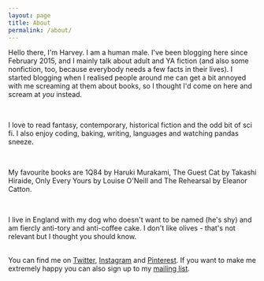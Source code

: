 ```yaml
---
layout: page
title: About
permalink: /about/
---
```


<p>Hello there, I'm Harvey. I am a human male. I've been blogging here since February 2015, and I mainly talk about adult and YA fiction (and also some nonfiction, too, because everybody needs a few facts in their lives). I started blogging when I realised people around me can get a bit annoyed with me screaming at them about books, so I thought I'd come on here and scream at <i>you</i> instead.</p>
<br />
<p>I love to read fantasy, contemporary, historical fiction and the odd bit of sci fi. I also enjoy coding, baking, writing, languages and watching pandas sneeze.</p>
<br />
<p>My favourite books are 1Q84 by Haruki Murakami, The Guest Cat by Takashi Hiraide, Only Every Yours by Louise O'Neill and The Rehearsal by Eleanor Catton.</p>
<br />
<p>I live in England with my dog who doesn't want to be named (he's shy) and am fiercly anti-tory and anti-coffee cake. I don't like olives - that's not relevant but I thought you should know.</p>
<br />
You can find me on <a href="#">Twitter</a>, <a href="">Instagram</a> and <a href="">Pinterest</a>. If you want to make me extremely happy you can also sign up to my <a href="">mailing list</a>.
